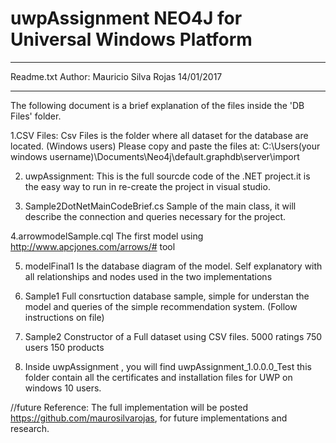 # uwpAssignment NEO4J for Universal Windows Platform


***********************************************************************************************

Readme.txt Author: Mauricio Silva Rojas   14/01/2017

***********************************************************************************************


The following document is a brief explanation of the files inside the 'DB Files' folder.

1.CSV Files:
Csv Files is the folder where all dataset for the database are located. 
(Windows users) Please copy and paste the files at: C:\Users\(your windows username)\Documents\Neo4j\default.graphdb\server\import

2. uwpAssignment:
This is the full sourcde code of the .NET project.it is the easy way to run in re-create the  project in visual studio.

3. Sample2DotNetMainCodeBrief.cs
Sample of the main class, it will describe the connection and queries necessary for the project.

4.arrowmodelSample.cql
The first model using http://www.apcjones.com/arrows/# tool

5. modelFinal1
Is the database diagram of the model. Self explanatory with all relationships and nodes used in the two implementations 

6. Sample1
Full consrtuction database sample, simple for understan the model and queries of the simple recommendation system.
(Follow instructions on file) 

7. Sample2 
Constructor of a Full dataset using CSV files.
5000 ratings 
750 users
150 products 

8. Inside uwpAssignment , you will find uwpAssignment_1.0.0.0_Test
this folder contain all the certificates and installation files for UWP on windows 10 users.

//future Reference:
The full implementation will be posted https://github.com/maurosilvarojas, for future implementations and research.
